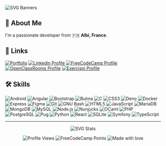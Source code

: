![SVG Banners](https://svg-banners.vercel.app/api?type=glitch&text1=Hi%20I'm%20Lucàs👋&width=1000&height=400)

## 🚀 About Me
I'm a passionate developer from 🇫🇷 **Albi, France**.

## 🔗 Links
[![Portfolio](https://img.shields.io/badge/my_portfolio-000?style=for-the-badge&amp;logo=ko-fi&amp;logoColor=white)](https://lucasvbr.github.io/links/?portfolio)
[![Linkedin Profile](https://img.shields.io/badge/linkedin-0e76a8?style=for-the-badge&amp;logo=linkedin&amp;logoColor=white)](https://www.linkedin.com/in/lucasvbr)
[![FreeCodeCamp Profile](https://img.shields.io/badge/freecodecamp-0a0a23?style=for-the-badge&amp;logo=freecodecamp&amp;logoColor=white)](https://www.freecodecamp.org/LucasVbr)
[![OpenClassRooms Profile](https://img.shields.io/badge/openclassrooms-7451eb?style=for-the-badge&amp;logo=openclassrooms&amp;logoColor=white)](https://openclassrooms.com/fr/members/97j9zltv6225)
[![Exercism Profile](https://img.shields.io/badge/exercism-2e57e8?style=for-the-badge&amp;logo=exercism&amp;logoColor=white)](https://exercism.org/profiles/LucasVbr)


## 🛠 Skills
![Android](https://img.shields.io/static/v1?label=&amp;message=Android&amp;color=3DDC84&amp;logo=android&amp;logoColor=white)
![Angular](https://img.shields.io/static/v1?label=&amp;message=Angular&amp;color=DD0031&amp;logo=angular&amp;logoColor=white)
![Bootstrap](https://img.shields.io/static/v1?label=&amp;message=Bootstrap&amp;color=7952B3&amp;logo=bootstrap&amp;logoColor=white)
![Bulma](https://img.shields.io/static/v1?label=&amp;message=Bulma&amp;color=00D1B2&amp;logo=bulma&amp;logoColor=white)
![C](https://img.shields.io/static/v1?label=&amp;message=C&amp;color=A8B9CC&amp;logo=c&amp;logoColor=white)
![CSS3](https://img.shields.io/static/v1?label=&amp;message=CSS3&amp;color=1572B6&amp;logo=css3&amp;logoColor=white)
![Deno](https://img.shields.io/static/v1?label=&amp;message=Deno&amp;color=000000&amp;logo=deno&amp;logoColor=white)
![Docker](https://img.shields.io/static/v1?label=&amp;message=Docker&amp;color=2496ED&amp;logo=docker&amp;logoColor=white)
![Express](https://img.shields.io/static/v1?label=&amp;message=Express&amp;color=000000&amp;logo=express&amp;logoColor=white)
![Figma](https://img.shields.io/static/v1?label=&amp;message=Figma&amp;color=F24E1E&amp;logo=figma&amp;logoColor=white)
![Git](https://img.shields.io/static/v1?label=&amp;message=Git&amp;color=F05032&amp;logo=git&amp;logoColor=white)
![GNU Bash](https://img.shields.io/static/v1?label=&amp;message=GNU+Bash&amp;color=4EAA25&amp;logo=gnubash&amp;logoColor=white)
![HTML5](https://img.shields.io/static/v1?label=&amp;message=HTML5&amp;color=E34F26&amp;logo=html5&amp;logoColor=white)
![JavaScript](https://img.shields.io/static/v1?label=&amp;message=JavaScript&amp;color=F7DF1E&amp;logo=javascript&amp;logoColor=white)
![MariaDB](https://img.shields.io/static/v1?label=&amp;message=MariaDB&amp;color=003545&amp;logo=mariadb&amp;logoColor=white)
![MongoDB](https://img.shields.io/static/v1?label=&amp;message=MongoDB&amp;color=47A248&amp;logo=mongodb&amp;logoColor=white)
![MySQL](https://img.shields.io/static/v1?label=&amp;message=MySQL&amp;color=4479A1&amp;logo=mysql&amp;logoColor=white)
![Node.js](https://img.shields.io/static/v1?label=&amp;message=Node.js&amp;color=339933&amp;logo=nodedotjs&amp;logoColor=white)
![Nunjucks](https://img.shields.io/static/v1?label=&amp;message=Nunjucks&amp;color=1C4913&amp;logo=nunjucks&amp;logoColor=white)
![OCaml](https://img.shields.io/static/v1?label=&amp;message=OCaml&amp;color=EC6813&amp;logo=ocaml&amp;logoColor=white)
![PHP](https://img.shields.io/static/v1?label=&amp;message=PHP&amp;color=777BB4&amp;logo=php&amp;logoColor=white)
![PostgreSQL](https://img.shields.io/static/v1?label=&amp;message=PostgreSQL&amp;color=4169E1&amp;logo=postgresql&amp;logoColor=white)
![Pug](https://img.shields.io/static/v1?label=&amp;message=Pug&amp;color=A86454&amp;logo=pug&amp;logoColor=white)
![Python](https://img.shields.io/static/v1?label=&amp;message=Python&amp;color=3776AB&amp;logo=python&amp;logoColor=white)
![React](https://img.shields.io/static/v1?label=&amp;message=React&amp;color=61DAFB&amp;logo=react&amp;logoColor=white)
![SQLite](https://img.shields.io/static/v1?label=&amp;message=SQLite&amp;color=003B57&amp;logo=sqlite&amp;logoColor=white)
![Symfony](https://img.shields.io/static/v1?label=&amp;message=Symfony&amp;color=000000&amp;logo=symfony&amp;logoColor=white)
![TypeScript](https://img.shields.io/static/v1?label=&amp;message=TypeScript&amp;color=3178C6&amp;logo=typescript&amp;logoColor=white)


---

<div align="center">

![SVG Stats](https://github-stats-alpha.vercel.app/api?username=LucasVbr&cc=000&tc=fff&ic=fff&bc=000)

![Profile Views](https://komarev.com/ghpvc/?username=lucasvbr&amp;amp;label=Profile%20views&amp;amp;color=0e75b6&amp;amp;style=flat)
![FreeCodeCamp Points](https://img.shields.io/freecodecamp/points/lucasvbr?label=FreeCodeCamp%20points)
![Made with love](https://img.shields.io/badge/-made%20with%20%E2%9D%A4%EF%B8%8F-red)


</div>